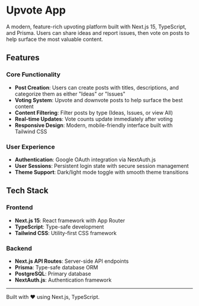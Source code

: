 # Upvote App

A modern, feature-rich upvoting platform built with Next.js 15, TypeScript, and Prisma. Users can share ideas and report issues, then vote on posts to help surface the most valuable content.

## Features

### Core Functionality
- **Post Creation**: Users can create posts with titles, descriptions, and categorize them as either "Ideas" or "Issues"
- **Voting System**: Upvote and downvote posts to help surface the best content
- **Content Filtering**: Filter posts by type (Ideas, Issues, or view All)
- **Real-time Updates**: Vote counts update immediately after voting
- **Responsive Design**: Modern, mobile-friendly interface built with Tailwind CSS

### User Experience
- **Authentication**: Google OAuth integration via NextAuth.js
- **User Sessions**: Persistent login state with secure session management
- **Theme Support**: Dark/light mode toggle with smooth theme transitions


##  Tech Stack

### Frontend
- **Next.js 15**: React framework with App Router
- **TypeScript**: Type-safe development
- **Tailwind CSS**: Utility-first CSS framework

### Backend
- **Next.js API Routes**: Server-side API endpoints
- **Prisma**: Type-safe database ORM
- **PostgreSQL**: Primary database
- **NextAuth.js**: Authentication framework

---

Built with ❤️ using Next.js, TypeScript.
